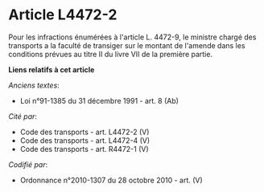 # Article L4472-2

Pour les infractions énumérées à l'article L. 4472-9, le ministre chargé des transports a la faculté de transiger sur le
montant de l'amende dans les conditions prévues au titre II du livre VII de la première partie.

**Liens relatifs à cet article**

_Anciens textes_:

  - Loi n°91-1385 du 31 décembre 1991 - art. 8 (Ab)

_Cité par_:

  - Code des transports - art. L4472-2 (V)
  - Code des transports - art. L4472-4 (V)
  - Code des transports - art. R4472-1 (V)

_Codifié par_:

  - Ordonnance n°2010-1307 du 28 octobre 2010 - art. (V)
